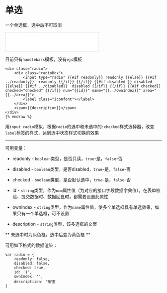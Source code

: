 # 单选

一个单选框，选中后不可取消

<iframe src="../../demo/checkAndRadio/r_1.html" height="60px" frameborder="0" scrolling="no" style="border: 1px dashed #ccc;"> </iframe>

目前只有`handlebars`模板，没有`ejs`模板
 
```{% raw %}
<div class="radio">
	<div class="radioBox">
	    <input type="radio" {{#if readonly}} readonly {{else}} {{#if ../readonly}}  readonly {{/if}} {{/if}} {{#if disabled }} disabled {{else}} {{#if ../disabled}}  disabled {{/if}} {{/if}} {{#if checked}} checked="checked" {{/if}} num="{{id}}" name="{{../ownIndex}}" area="{{../area}}">
	    <label class="iconfont"></label>
	</div>
	<span>{{description}}</span>
</div>
{% endraw %}
```

用`input radio`模拟，根据`radio`的选中和未选中的`:checked`样式选择器，改变`label`标签的样式，达到选中状态样式切换的效果

--- 

可用变量：

* readonly - `boolean`类型，是否只读，`true`-是，`false`-否

* disabled - `boolean`类型，是否disabled，`true`-是，`false`-否

* checked - `boolean`类型，是否默认选中，`true`-是，`false`-否

* id - `string`类型，作为`num`属性值（为对应的接口字段数据字典值），在表单校验、提交数据时、数据回显时，都需要设置此属性

* ownIndex - `string`类型，作为`name`属性值，使多个单选框具有单选效果，如果只有一个单选框，可不设置

* description - `string`类型，该多选框的文案

** 未选中时为灰色框，选中后变为黄色框 **

可用如下格式的数据渲染：

```
var radio = {
	readonly: false, 
	disabled: false, 
	checked: true, 
	id: '1', 
	ownIndex: '',  
	descriptiion: '按钮'
}
```



